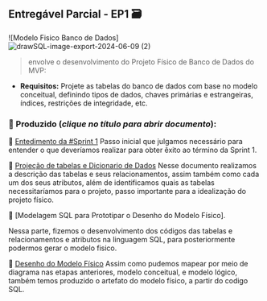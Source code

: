## Entregável Parcial - EP1 🗃️

![Modelo Fisico Banco de Dados] ![drawSQL-image-export-2024-06-09 (2)](https://github.com/jifa-team/entregavel-parcial-1/assets/141689100/356456ac-ad89-4a6e-bfb9-83a85adac199)



> envolve o desenvolvimento do Projeto Físico de Banco de Dados do MVP:

 -  **Requisitos:** Projete as tabelas do banco de dados com base no modelo conceitual, definindo tipos de dados, chaves primárias e estrangeiras, índices, restrições de integridade, etc.
 
 ### 📂 Produzido (*clique no título para abrir documento*): 

👣 [Entedimento da #Sprint 1](https://docs.google.com/document/d/1WD88m6wrEMMfo1sy6NO4tBrnCrWBIqSFBo3LDU8v-ZA/edit?usp=sharing)
Passo inicial que julgamos necessário para entender o que deveríamos realizar para obter êxito ao término da Sprint 1.

👣 [Projeção de tabelas e Dicionario de Dados](https://docs.google.com/document/d/1f60iJDKugPyi7TcIPD92wlHSp3XE5jMtMAvRrACbA7w/edit)
Nesse documento realizamos a descrição das tabelas e seus relacionamentos, assim também como cada um dos seus atributos, além de identificamos quais as tabelas necessitaríamos para o projeto, passo importante para a idealização do projeto físico.

👣 [Modelagem SQL para Prototipar o Desenho do Modelo Físico]. 

Nessa parte, fizemos o desenvolvimento dos códigos das tabelas e relacionamentos e atributos na linguagem SQL, para posteriormente podermos gerar o modelo fisico.

👣 [Desenho do Modelo Físico](https://drive.google.com/file/d/1EdGO14tPNqW_HGz8hXRLahLlcCb2M7TF/view)
Assim como pudemos mapear por meio de diagrama nas etapas anteriores, modelo conceitual, e modelo lógico, também temos produzido o artefato do modelo físico, a partir do codigo SQL.



